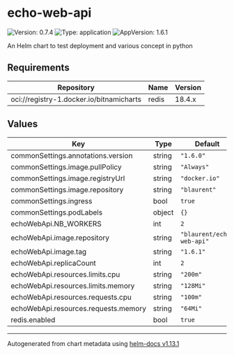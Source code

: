 # echo-web-api

![Version: 0.7.4](https://img.shields.io/badge/Version-0.7.4-informational?style=flat-square) ![Type: application](https://img.shields.io/badge/Type-application-informational?style=flat-square) ![AppVersion: 1.6.1](https://img.shields.io/badge/AppVersion-1.6.1-informational?style=flat-square)

An Helm chart to test deployment and various concept in python

## Requirements

| Repository | Name | Version |
|------------|------|---------|
| oci://registry-1.docker.io/bitnamicharts | redis | 18.4.x |

## Values

| Key | Type | Default | Description |
|-----|------|---------|-------------|
| commonSettings.annotations.version | string | `"1.6.0"` |  |
| commonSettings.image.pullPolicy | string | `"Always"` |  |
| commonSettings.image.registryUrl | string | `"docker.io"` |  |
| commonSettings.image.repository | string | `"blaurent"` |  |
| commonSettings.ingress | bool | `true` |  |
| commonSettings.podLabels | object | `{}` |  |
| echoWebApi.NB_WORKERS | int | `2` |  |
| echoWebApi.image.repository | string | `"blaurent/echo-web-api"` |  |
| echoWebApi.image.tag | string | `"1.6.1"` |  |
| echoWebApi.replicaCount | int | `2` |  |
| echoWebApi.resources.limits.cpu | string | `"200m"` |  |
| echoWebApi.resources.limits.memory | string | `"128Mi"` |  |
| echoWebApi.resources.requests.cpu | string | `"100m"` |  |
| echoWebApi.resources.requests.memory | string | `"64Mi"` |  |
| redis.enabled | bool | `true` |  |

----------------------------------------------
Autogenerated from chart metadata using [helm-docs v1.13.1](https://github.com/norwoodj/helm-docs/releases/v1.13.1)
